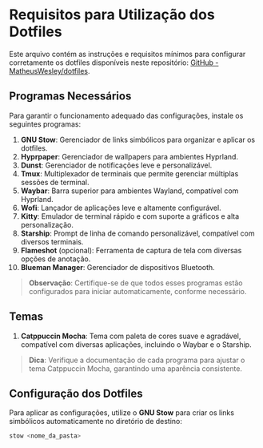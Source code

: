 # Requisitos para Utilização dos Dotfiles

Este arquivo contém as instruções e requisitos mínimos para configurar corretamente os dotfiles disponíveis neste repositório: [GitHub - MatheusWesley/dotfiles](https://github.com/MatheusWesley/dotfiles).

## Programas Necessários

Para garantir o funcionamento adequado das configurações, instale os seguintes programas:

1. **GNU Stow**: Gerenciador de links simbólicos para organizar e aplicar os dotfiles.
2. **Hyprpaper**: Gerenciador de wallpapers para ambientes Hyprland.
3. **Dunst**: Gerenciador de notificações leve e personalizável.
4. **Tmux**: Multiplexador de terminais que permite gerenciar múltiplas sessões de terminal.
5. **Waybar**: Barra superior para ambientes Wayland, compatível com Hyprland.
6. **Wofi**: Lançador de aplicações leve e altamente configurável.
7. **Kitty**: Emulador de terminal rápido e com suporte a gráficos e alta personalização.
8. **Starship**: Prompt de linha de comando personalizável, compatível com diversos terminais.
9. **Flameshot** (opcional): Ferramenta de captura de tela com diversas opções de anotação.
10. **Blueman Manager**: Gerenciador de dispositivos Bluetooth.

> **Observação**: Certifique-se de que todos esses programas estão configurados para iniciar automaticamente, conforme necessário.

## Temas

1. **Catppuccin Mocha**: Tema com paleta de cores suave e agradável, compatível com diversas aplicações, incluindo o Waybar e o Starship.

> **Dica**: Verifique a documentação de cada programa para ajustar o tema Catppuccin Mocha, garantindo uma aparência consistente.

## Configuração dos Dotfiles

Para aplicar as configurações, utilize o **GNU Stow** para criar os links simbólicos automaticamente no diretório de destino:

```bash
stow <nome_da_pasta>
